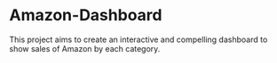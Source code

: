 # Amazon-Dashboard
This project aims to create an interactive and compelling dashboard to show sales of Amazon by each category.
